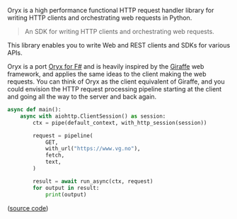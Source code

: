 Oryx is a high performance functional HTTP request handler library for writing HTTP clients and orchestrating web
requests in Python.

> An SDK for writing HTTP clients and orchestrating web requests.

This library enables you to write Web and REST clients and SDKs for various APIs.

Oryx is a port [Oryx for F#](https://github.com/cognitedata/oryx) and is heavily inspired by the
[Giraffe](https://github.com/giraffe-fsharp/Giraffe) web framework, and applies the same ideas to the client making the
web requests. You can think of Oryx as the client equivalent of Giraffe, and you could envision the HTTP request
processing pipeline starting at the client and going all the way to the server and back again.

```py
async def main():
    async with aiohttp.ClientSession() as session:
        ctx = pipe(default_context, with_http_session(session))

        request = pipeline(
            GET,
            with_url("https://www.vg.no"),
            fetch,
            text,
        )

        result = await run_async(ctx, request)
        for output in result:
            print(output)

```

([source code](https://github.com/dbrattli/FSlash/blob/master/oryx/examples/app.py))